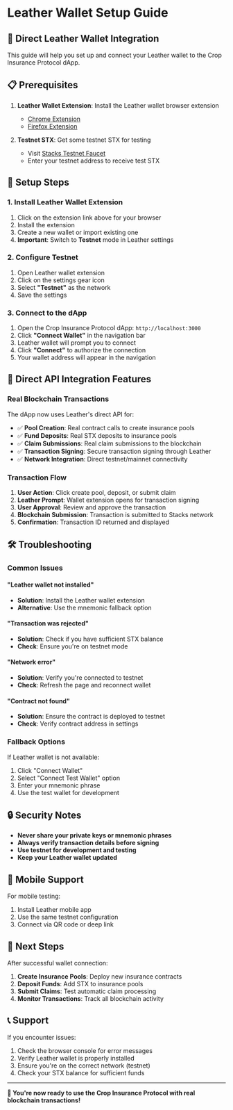 # Leather Wallet Setup Guide

## 🚀 **Direct Leather Wallet Integration**

This guide will help you set up and connect your Leather wallet to the Crop Insurance Protocol dApp.

## 📋 **Prerequisites**

1. **Leather Wallet Extension**: Install the Leather wallet browser extension
   - [Chrome Extension](https://chrome.google.com/webstore/detail/leather/hmeobnfnfcmdkdcmlblgagmfpfboieaf)
   - [Firefox Extension](https://addons.mozilla.org/en-US/firefox/addon/leather/)

2. **Testnet STX**: Get some testnet STX for testing
   - Visit [Stacks Testnet Faucet](https://explorer.stacks.co/sandbox/faucet)
   - Enter your testnet address to receive test STX

## 🔧 **Setup Steps**

### 1. **Install Leather Wallet Extension**

1. Click on the extension link above for your browser
2. Install the extension
3. Create a new wallet or import existing one
4. **Important**: Switch to **Testnet** mode in Leather settings

### 2. **Configure Testnet**

1. Open Leather wallet extension
2. Click on the settings gear icon
3. Select **"Testnet"** as the network
4. Save the settings

### 3. **Connect to the dApp**

1. Open the Crop Insurance Protocol dApp: `http://localhost:3000`
2. Click **"Connect Wallet"** in the navigation bar
3. Leather wallet will prompt you to connect
4. Click **"Connect"** to authorize the connection
5. Your wallet address will appear in the navigation

## 🔗 **Direct API Integration Features**

### **Real Blockchain Transactions**

The dApp now uses Leather's direct API for:
- ✅ **Pool Creation**: Real contract calls to create insurance pools
- ✅ **Fund Deposits**: Real STX deposits to insurance pools
- ✅ **Claim Submissions**: Real claim submissions to the blockchain
- ✅ **Transaction Signing**: Secure transaction signing through Leather
- ✅ **Network Integration**: Direct testnet/mainnet connectivity

### **Transaction Flow**

1. **User Action**: Click create pool, deposit, or submit claim
2. **Leather Prompt**: Wallet extension opens for transaction signing
3. **User Approval**: Review and approve the transaction
4. **Blockchain Submission**: Transaction is submitted to Stacks network
5. **Confirmation**: Transaction ID returned and displayed

## 🛠 **Troubleshooting**

### **Common Issues**

#### **"Leather wallet not installed"**
- **Solution**: Install the Leather wallet extension
- **Alternative**: Use the mnemonic fallback option

#### **"Transaction was rejected"**
- **Solution**: Check if you have sufficient STX balance
- **Check**: Ensure you're on testnet mode

#### **"Network error"**
- **Solution**: Verify you're connected to testnet
- **Check**: Refresh the page and reconnect wallet

#### **"Contract not found"**
- **Solution**: Ensure the contract is deployed to testnet
- **Check**: Verify contract address in settings

### **Fallback Options**

If Leather wallet is not available:
1. Click "Connect Wallet"
2. Select "Connect Test Wallet" option
3. Enter your mnemonic phrase
4. Use the test wallet for development

## 🔒 **Security Notes**

- **Never share your private keys or mnemonic phrases**
- **Always verify transaction details before signing**
- **Use testnet for development and testing**
- **Keep your Leather wallet updated**

## 📱 **Mobile Support**

For mobile testing:
1. Install Leather mobile app
2. Use the same testnet configuration
3. Connect via QR code or deep link

## 🎯 **Next Steps**

After successful wallet connection:
1. **Create Insurance Pools**: Deploy new insurance contracts
2. **Deposit Funds**: Add STX to insurance pools
3. **Submit Claims**: Test automatic claim processing
4. **Monitor Transactions**: Track all blockchain activity

## 📞 **Support**

If you encounter issues:
1. Check the browser console for error messages
2. Verify Leather wallet is properly installed
3. Ensure you're on the correct network (testnet)
4. Check your STX balance for sufficient funds

---

**🎉 You're now ready to use the Crop Insurance Protocol with real blockchain transactions!**
